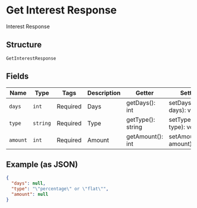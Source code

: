 
# Get Interest Response

Interest Response

## Structure

`GetInterestResponse`

## Fields

| Name | Type | Tags | Description | Getter | Setter |
|  --- | --- | --- | --- | --- | --- |
| `days` | `int` | Required | Days | getDays(): int | setDays(int days): void |
| `type` | `string` | Required | Type | getType(): string | setType(string type): void |
| `amount` | `int` | Required | Amount | getAmount(): int | setAmount(int amount): void |

## Example (as JSON)

```json
{
  "days": null,
  "type": "\"percentage\" or \"flat\"",
  "amount": null
}
```


